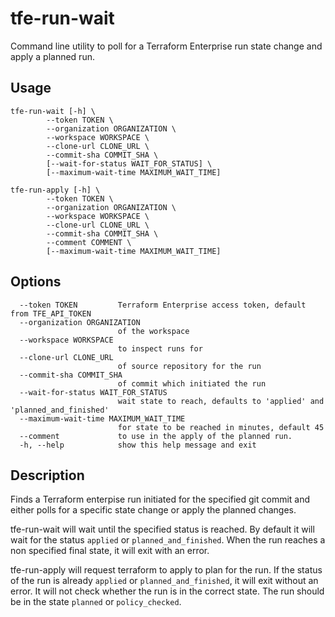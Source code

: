 # tfe-run-wait
Command line utility to poll for a Terraform Enterprise run state change and apply a planned run.

## Usage
```
tfe-run-wait [-h] \
        --token TOKEN \
        --organization ORGANIZATION \
        --workspace WORKSPACE \
        --clone-url CLONE_URL \
        --commit-sha COMMIT_SHA \
        [--wait-for-status WAIT_FOR_STATUS] \
        [--maximum-wait-time MAXIMUM_WAIT_TIME]

tfe-run-apply [-h] \
        --token TOKEN \
        --organization ORGANIZATION \
        --workspace WORKSPACE \
        --clone-url CLONE_URL \
        --commit-sha COMMIT_SHA \
        --comment COMMENT \
        [--maximum-wait-time MAXIMUM_WAIT_TIME]
```

## Options
```
  --token TOKEN         Terraform Enterprise access token, default from TFE_API_TOKEN
  --organization ORGANIZATION
                        of the workspace
  --workspace WORKSPACE
                        to inspect runs for
  --clone-url CLONE_URL
                        of source repository for the run
  --commit-sha COMMIT_SHA
                        of commit which initiated the run
  --wait-for-status WAIT_FOR_STATUS
                        wait state to reach, defaults to 'applied' and 'planned_and_finished'
  --maximum-wait-time MAXIMUM_WAIT_TIME
                        for state to be reached in minutes, default 45
  --comment             to use in the apply of the planned run.
  -h, --help            show this help message and exit
```


## Description
Finds a Terraform enterpise run initiated for the specified git commit and either polls for a specific state change or apply the planned changes.

tfe-run-wait will wait until the specified status is reached. By default it will wait for the status `applied` or `planned_and_finished`. When the run 
  reaches a non specified final state, it will exit with an error.

tfe-run-apply will request terraform to apply to plan for the run. If the status of the run is already `applied` or `planned_and_finished`, it will exit without an error.
  It will not check whether the run is in the correct state. The run should be in the state `planned` or `policy_checked`.
